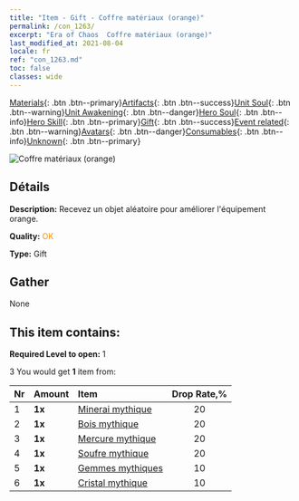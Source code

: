```yaml
---
title: "Item - Gift - Coffre matériaux (orange)"
permalink: /con_1263/
excerpt: "Era of Chaos  Coffre matériaux (orange)"
last_modified_at: 2021-08-04
locale: fr
ref: "con_1263.md"
toc: false
classes: wide
---
```

 [Materials](/ItemsFR/){: .btn .btn--primary}[Artifacts](/ItemsFR/Artifacts/){: .btn .btn--success}[Unit Soul](/ItemsFR/UnitSoul/){: .btn .btn--warning}[Unit Awakening](/ItemsFR/UnitAwakening/){: .btn .btn--danger}[Hero Soul](/ItemsFR/HeroSoul/){: .btn .btn--info}[Hero Skill](/ItemsFR/HeroSkill/){: .btn .btn--primary}[Gift](/ItemsFR/Gift/){: .btn .btn--success}[Event related](/ItemsFR/Events/){: .btn .btn--warning}[Avatars](/ItemsFR/Avatars/){: .btn .btn--danger}[Consumables](/ItemsFR/Consumables/){: .btn .btn--info}[Unknown](/ItemsFR/Unknown/){: .btn .btn--primary}

 ![Coffre matériaux (orange)](/images/t/i_304002.png)

## Détails
 **Description:** Recevez un objet aléatoire pour améliorer l'équipement orange.

 **Quality:** <span style="color: #FF8C00">OK</span>

 **Type:** Gift

## Gather

  None

## This item contains:

 **Required Level to open:** 1

 3 You would get **1** item  from:

  | Nr | Amount |     Item    | Drop Rate,% |
  |:---|:-------|:------------|:---------:|
  | 1 |  **1x** | [Minerai mythique](/ItemsFR/mat_61/) | 20 | 
  | 2 |  **1x** | [Bois mythique](/ItemsFR/mat_62/) | 20 | 
  | 3 |  **1x** | [Mercure mythique](/ItemsFR/mat_63/) | 20 | 
  | 4 |  **1x** | [Soufre mythique](/ItemsFR/mat_64/) | 20 | 
  | 5 |  **1x** | [Gemmes mythiques](/ItemsFR/mat_65/) | 10 | 
  | 6 |  **1x** | [Cristal mythique](/ItemsFR/mat_66/) | 10 | 
